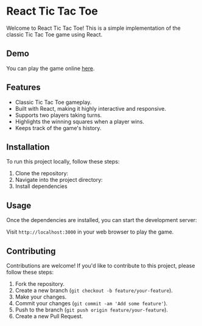# React Tic Tac Toe

Welcome to React Tic Tac Toe! This is a simple implementation of the classic Tic Tac Toe game using React.

## Demo

You can play the game online [here](https://tinyurl.com/tictactoegame2persons).

## Features

- Classic Tic Tac Toe gameplay.
- Built with React, making it highly interactive and responsive.
- Supports two players taking turns.
- Highlights the winning squares when a player wins.
- Keeps track of the game's history.

## Installation

To run this project locally, follow these steps:

1. Clone the repository:
2. Navigate into the project directory:
3. Install dependencies
## Usage

Once the dependencies are installed, you can start the development server:

Visit `http://localhost:3000` in your web browser to play the game.

## Contributing

Contributions are welcome! If you'd like to contribute to this project, please follow these steps:

1. Fork the repository.
2. Create a new branch (`git checkout -b feature/your-feature`).
3. Make your changes.
4. Commit your changes (`git commit -am 'Add some feature'`).
5. Push to the branch (`git push origin feature/your-feature`).
6. Create a new Pull Request.
